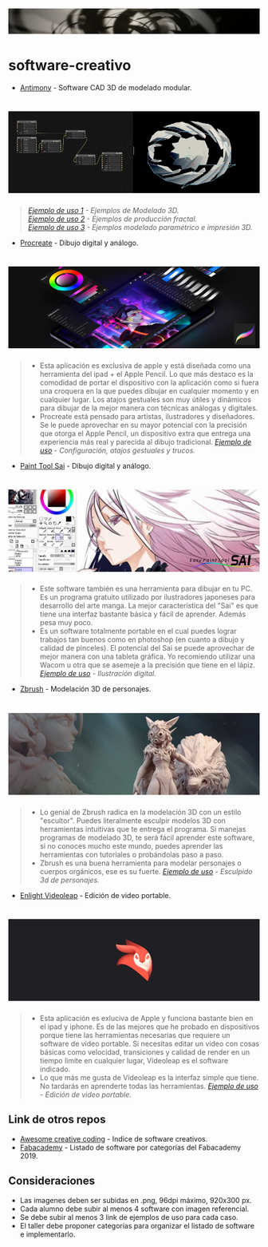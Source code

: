 # [<img src="img/header.png"/>](https://github.com/tallerintegrado2020/software-creativo)

# software-creativo


- [Antimony](https://www.mattkeeter.com/projects/antimony/3/) - Software CAD 3D de modelado modular.
# [<img src="img/antimony.png"/>](https://github.com/tallerintegrado2020/software-creativo)
>*[Ejemplo de uso 1](http://archive.fabacademy.org/archives/2016/fablabsantiago/students/391/class2.html) - Ejemplos de Modelado 3D.*  
>*[Ejemplo de uso 2](http://fabacademy.org/archives/2015/as/students/ashman.bry/week2/software_evaluation/) - Ejemplos de producción fractal.*  
>*[Ejemplo de uso 3](http://fabacademy.org/archives/2015/as/students/lee.sungeun/class05.html) - Ejemplos modelado paramétrico e impresión 3D.*  

- [Procreate](https://procreate.art/) - Dibujo digital y análogo.
# [<img src="img/procreate.jpg"/>](https://www.youtube.com/watch?v=t5J7hMOS0NM&feature=emb_logo)
>* Esta aplicación es exclusiva de apple y está diseñada como una herramienta del ipad + el Apple Pencil. Lo que más destaco es la comodidad de portar el dispositivo con la aplicación como si fuera una croquera en la que puedes dibujar en cualquier momento y en cualquier lugar. Los atajos gestuales son muy útiles y dinámicos para dibujar de la mejor manera con técnicas análogas y digitales. 
>* Procreate está pensado para artistas, ilustradores y diseñadores. Se le puede aprovechar en su mayor potencial con la precisión que otorga el Apple Pencil, un dispositivo extra que entrega una experiencia más real y parecida al dibujo tradicional.
>*[Ejemplo de uso](https://www.youtube.com/watch?v=t5J7hMOS0NM&feature=emb_logo) - Configuración, atajos gestuales y trucos.*  


- [Paint Tool Sai](http://www.mediafire.com/file/8v3b8115orc33m3/Paint_Tool_SAI_%2528bgm94%2529.rar/file) - Dibujo digital y análogo.
# [<img src="img/sai.jpg"/>](https://www.youtube.com/watch?v=F1JzWHDgDfs&feature=emb_logo)
>* Este software también es una herramienta para dibujar en tu PC. Es un programa gratuito utilizado por ilustradores japoneses para desarrollo del arte manga. La mejor característica del "Sai" es que tiene una interfaz bastante básica y fácil de aprender. Además pesa muy poco.
>* Es un software totalmente portable en el cual puedes lograr trabajos tan buenos como en photoshop (en cuanto a dibujo y calidad de pinceles).
El potencial del Sai se puede aprovechar de mejor manera con una tableta gráfica. Yo recomiendo utilizar una Wacom u otra que se asemeje a la precisión que tiene en el lápiz.
>*[Ejemplo de uso](https://www.youtube.com/watch?v=F1JzWHDgDfs&feature=emb_logo) - Ilustración digital.*  


- [Zbrush](https://www.zbrushcentral.com/) - Modelación 3D de personajes.
# [<img src="img/zbrush.jpg"/>](https://www.youtube.com/watch?v=wfO9Htk0qrU&feature=emb_logo)
>* Lo genial de Zbrush radica en la modelación 3D con un estilo "escultor". Puedes literalmente esculpir modelos 3D con herramientas intuitivas que te entrega el programa. Si manejas programas de modelado 3D, te será fácil aprender este software, si no conoces mucho este mundo, puedes aprender las herramientas con tutoriales o probándolas paso a paso.
>* Zbrush es una buena herramienta para modelar personajes o cuerpos orgánicos, ese es su fuerte.
>*[Ejemplo de uso](https://www.youtube.com/watch?v=wfO9Htk0qrU&feature=emb_logo) - Esculpido 3d de personajes.*  


- [Enlight Videoleap](http://videoleapapp.com/) - Edición de video portable.
# [<img src="img/videoleap.jpg"/>](https://www.youtube.com/watch?v=KpcbO1Cwj28&feature=emb_logo)
>* Esta aplicación es exluciva de Apple y funciona bastante bien en el ipad y iphone. Es de las mejores que he probado en dispositivos porque tiene las herramientas necesarias que requiere un software de video portable. Si necesitas editar un video con cosas básicas como velocidad, transiciones y calidad de render en un tiempo límite en cualquier lugar, Videoleap es el software indicado.
>* Lo que más me gusta de Videoleap es la interfaz simple que tiene. No tardarás en aprenderte todas las herramientas.
>*[Ejemplo de uso](https://www.youtube.com/watch?v=KpcbO1Cwj28&feature=emb_logo) - Edición de video portable.*

<!---
Referente Ignacio Saavedra
-->

## Link de otros repos

- [Awesome creative coding](https://github.com/terkelg/awesome-creative-coding) - Indice de software creativos.
- [Fabacademy](http://academy.cba.mit.edu/classes/computer_design/index.html) - Listado de software por categorías del Fabacademy 2019.

## Consideraciones
- Las imagenes deben ser subidas en .png, 96dpi máximo, 920x300 px.
- Cada alumno debe subir al menos 4 software con imagen referencial.
- Se debe subir al menos 3 link de ejemplos de uso para cada caso. 
- El taller debe proponer categorías para organizar el listado de software e implementarlo.


<!---
Este es el post completo de cada software.
- [Antimony](https://www.mattkeeter.com/projects/antimony/3/) - Software CAD 3D de modelado modular
# [<img src="img/antimony.png"/>](https://github.com/tallerintegrado2020/software-creativo)
>*[Ejemplo de uso 1](http://archive.fabacademy.org/archives/2016/fablabsantiago/students/391/class2.html) - Ejemplos de producción gráfica.*
-->